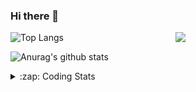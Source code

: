 ### Hi there 👋

<!--
**tao8687/tao8687** is a ✨ _special_ ✨ repository because its `README.md` (this file) appears on your GitHub profile.

Here are some ideas to get you started:

- 🔭 I’m currently working on ...
- 🌱 I’m currently learning ...
- 👯 I’m looking to collaborate on ...
- 🤔 I’m looking for help with ...
- 💬 Ask me about ...
- 📫 How to reach me: ...
- 😄 Pronouns: ...
- ⚡ Fun fact: ...
-->

<img align='right' src="https://media.giphy.com/media/M9gbBd9nbDrOTu1Mqx/giphy.gif" width="240">

  
![Top Langs](https://github-readme-stats.vercel.app/api/top-langs/?username=tao8687&layout=compact&title_color=23238E&text_color=A67D3D)

![Anurag's github stats](https://github-readme-stats.vercel.app/api?username=tao8687&show_icons=true&&text_color=A67D3D&title_color=23238E&show_icons=false&count_private=true&hide=stars)

<details>
  <summary>:zap: Coding Stats</summary>
  <br>
    
<!--START_SECTION:waka-->
![Code Time](http://img.shields.io/badge/Code%20Time-1%2C057%20hrs%2036%20mins-blue)

![Profile Views](http://img.shields.io/badge/Profile%20Views-0-blue)

**🐱 My GitHub Data** 

> 📦 1.5 MB Used in GitHub's Storage 
 > 
> 🏆 91 Contributions in the Year 2023
 > 
> 🚫 Not Opted to Hire
 > 
> 📜 50 Public Repositories 
 > 
> 🔑 23 Private Repositories 
 > 
**I'm an Early 🐤** 

```text
🌞 Morning                959 commits         █████████████████████░░░░   82.39 % 
🌆 Daytime                84 commits          ██░░░░░░░░░░░░░░░░░░░░░░░   07.22 % 
🌃 Evening                117 commits         ███░░░░░░░░░░░░░░░░░░░░░░   10.05 % 
🌙 Night                  4 commits           ░░░░░░░░░░░░░░░░░░░░░░░░░   00.34 % 
```
📅 **I'm Most Productive on Wednesday** 

```text
Monday                   168 commits         ████░░░░░░░░░░░░░░░░░░░░░   14.43 % 
Tuesday                  155 commits         ███░░░░░░░░░░░░░░░░░░░░░░   13.32 % 
Wednesday                221 commits         █████░░░░░░░░░░░░░░░░░░░░   18.99 % 
Thursday                 146 commits         ███░░░░░░░░░░░░░░░░░░░░░░   12.54 % 
Friday                   163 commits         ████░░░░░░░░░░░░░░░░░░░░░   14.00 % 
Saturday                 160 commits         ███░░░░░░░░░░░░░░░░░░░░░░   13.75 % 
Sunday                   151 commits         ███░░░░░░░░░░░░░░░░░░░░░░   12.97 % 
```


📊 **This Week I Spent My Time On** 

```text
🕑︎ Time Zone: Asia/Shanghai

💬 Programming Languages: 
C                        35 hrs 57 mins      ██████████████████░░░░░░░   73.83 % 
Text                     6 hrs 49 mins       ████░░░░░░░░░░░░░░░░░░░░░   14.02 % 
C++                      2 hrs 33 mins       █░░░░░░░░░░░░░░░░░░░░░░░░   05.25 % 
Markdown                 1 hr 7 mins         █░░░░░░░░░░░░░░░░░░░░░░░░   02.30 % 
CMake                    48 mins             ░░░░░░░░░░░░░░░░░░░░░░░░░   01.67 % 

🔥 Editors: 
VS Code                  48 hrs 42 mins      █████████████████████████   100.00 % 

🐱‍💻 Projects: 
vc0768                   46 hrs 25 mins      ████████████████████████░   95.31 % 
TS0845_208               1 hr 2 mins         █░░░░░░░░░░░░░░░░░░░░░░░░   02.14 % 
sylixOS                  40 mins             ░░░░░░░░░░░░░░░░░░░░░░░░░   01.39 % 
dlpack                   19 mins             ░░░░░░░░░░░░░░░░░░░░░░░░░   00.67 % 
tvm                      9 mins              ░░░░░░░░░░░░░░░░░░░░░░░░░   00.32 % 

💻 Operating System: 
Linux                    48 hrs 42 mins      █████████████████████████   100.00 % 
```

**I Mostly Code in Python** 

```text
Python                   9 repos             ████████░░░░░░░░░░░░░░░░░   30.00 % 
C++                      8 repos             ███████░░░░░░░░░░░░░░░░░░   26.67 % 
JavaScript               2 repos             ██░░░░░░░░░░░░░░░░░░░░░░░   06.67 % 
Batchfile                1 repo              █░░░░░░░░░░░░░░░░░░░░░░░░   03.33 % 
HTML                     1 repo              █░░░░░░░░░░░░░░░░░░░░░░░░   03.33 % 
```



**Timeline**

![Lines of Code chart](https://raw.githubusercontent.com/tao8687/tao8687/master/assets/bar_graph.png)


 Last Updated on 30/03/2023 01:26:06 UTC
<!--END_SECTION:waka-->
</details>
